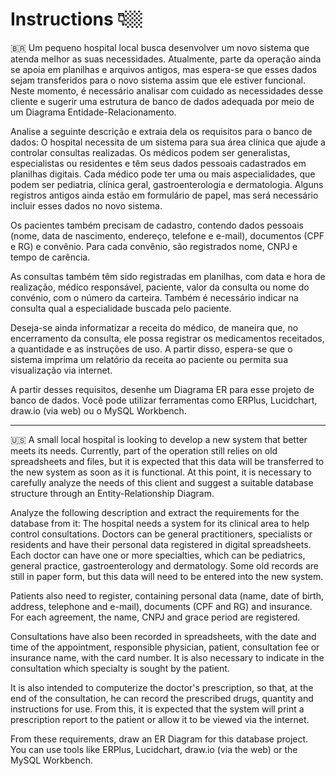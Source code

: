 # Instructions 👇🏼

🇧🇷 Um pequeno hospital local busca desenvolver um novo sistema que atenda melhor as suas necessidades. Atualmente, parte da operação ainda se apoia em planilhas e arquivos antigos, mas espera-se que esses dados sejam transferidos para o novo sistema assim que ele estiver funcional. Neste momento, é necessário analisar com cuidado as necessidades desse cliente e sugerir uma estrutura de banco de dados adequada por meio de um Diagrama Entidade-Relacionamento.

Analise a seguinte descrição e extraia dela os requisitos para o banco de dados:
O hospital necessita de um sistema para sua área clínica que ajude a controlar consultas realizadas. Os médicos podem ser generalistas, especialistas ou residentes e têm seus dados pessoais cadastrados em planilhas digitais. Cada médico pode ter uma ou mais aspecialidades, que podem ser pediatria, clínica geral, gastroenterologia e dermatologia. Alguns registros antigos ainda estão em formulário de papel, mas será necessário incluir esses dados no novo sistema.

Os pacientes também precisam de cadastro, contendo dados pessoais (nome, data de nascimento, endereço, telefone e e-mail), documentos (CPF e RG) e convênio. Para cada convênio, são registrados nome, CNPJ e tempo de carência.

As consultas também têm sido registradas em planilhas, com data e hora de realização, médico responsável, paciente, valor da consulta ou nome do convénio, com o número da carteira.
Também é necessário indicar na consulta qual a especialidade buscada pelo paciente.

Deseja-se ainda informatizar a receita do médico, de maneira que, no encerramento da consulta, ele possa registrar os medicamentos receitados, a quantidade e as instruções de uso. A partir disso, espera-se que o sistema imprima um relatório da receita ao paciente ou permita sua visualização via internet.

A partir desses requisitos, desenhe um Diagrama ER para esse projeto de banco de dados. Você pode utilizar ferramentas como ERPlus, Lucidchart, draw.io (via web) ou o MySQL Workbench.

---------------------------------------------------------------------------------------------------------------------------------------------------------

🇺🇸 A small local hospital is looking to develop a new system that better meets its needs. Currently, part of the operation still relies on old spreadsheets and files, but it is expected that this data will be transferred to the new system as soon as it is functional. At this point, it is necessary to carefully analyze the needs of this client and suggest a suitable database structure through an Entity-Relationship Diagram.

Analyze the following description and extract the requirements for the database from it:
The hospital needs a system for its clinical area to help control consultations. Doctors can be general practitioners, specialists or residents and have their personal data registered in digital spreadsheets. Each doctor can have one or more specialties, which can be pediatrics, general practice, gastroenterology and dermatology. Some old records are still in paper form, but this data will need to be entered into the new system.

Patients also need to register, containing personal data (name, date of birth, address, telephone and e-mail), documents (CPF and RG) and insurance. For each agreement, the name, CNPJ and grace period are registered.

Consultations have also been recorded in spreadsheets, with the date and time of the appointment, responsible physician, patient, consultation fee or insurance name, with the card number.
It is also necessary to indicate in the consultation which specialty is sought by the patient.

It is also intended to computerize the doctor's prescription, so that, at the end of the consultation, he can record the prescribed drugs, quantity and instructions for use. From this, it is expected that the system will print a prescription report to the patient or allow it to be viewed via the internet.

From these requirements, draw an ER Diagram for this database project. You can use tools like ERPlus, Lucidchart, draw.io (via the web) or the MySQL Workbench.
